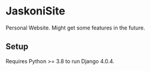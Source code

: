 # JaskoniSite
Personal Website. Might get some features in the future.

## Setup
Requires Python >= 3.8 to run Django 4.0.4.